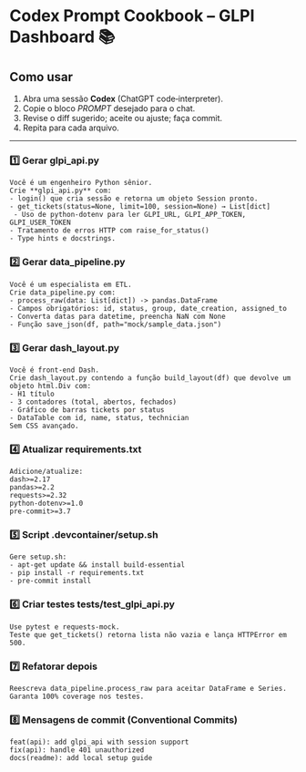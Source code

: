 # Codex Prompt Cookbook – GLPI Dashboard 📚

## Como usar
1. Abra uma sessão **Codex** (ChatGPT code‑interpreter).
2. Copie o bloco *PROMPT* desejado para o chat.
3. Revise o diff sugerido; aceite ou ajuste; faça commit.
4. Repita para cada arquivo.

---

### 1️⃣ Gerar **glpi_api.py**
```
Você é um engenheiro Python sênior.
Crie **glpi_api.py** com:
- login() que cria sessão e retorna um objeto Session pronto.
- get_tickets(status=None, limit=100, session=None) → List[dict]
 - Uso de python‑dotenv para ler GLPI_URL, GLPI_APP_TOKEN, GLPI_USER_TOKEN
- Tratamento de erros HTTP com raise_for_status()
- Type hints e docstrings.
```

### 2️⃣ Gerar **data_pipeline.py**
```
Você é um especialista em ETL.
Crie data_pipeline.py com:
- process_raw(data: List[dict]) -> pandas.DataFrame
- Campos obrigatórios: id, status, group, date_creation, assigned_to
- Converta datas para datetime, preencha NaN com None
- Função save_json(df, path="mock/sample_data.json")
```

### 3️⃣ Gerar **dash_layout.py**
```
Você é front‑end Dash.
Crie dash_layout.py contendo a função build_layout(df) que devolve um objeto html.Div com:
- H1 título
- 3 contadores (total, abertos, fechados)
- Gráfico de barras tickets por status
- DataTable com id, name, status, technician
Sem CSS avançado.
```

### 4️⃣ Atualizar **requirements.txt**
```
Adicione/atualize:
dash>=2.17
pandas>=2.2
requests>=2.32
python-dotenv>=1.0
pre-commit>=3.7
```

### 5️⃣ Script **.devcontainer/setup.sh**
```
Gere setup.sh:
- apt-get update && install build-essential
- pip install -r requirements.txt
- pre-commit install
```

### 6️⃣ Criar testes **tests/test_glpi_api.py**
```
Use pytest e requests-mock.
Teste que get_tickets() retorna lista não vazia e lança HTTPError em 500.
```

### 7️⃣ Refatorar depois
```
Reescreva data_pipeline.process_raw para aceitar DataFrame e Series.
Garanta 100% coverage nos testes.
```

### 8️⃣ Mensagens de commit (Conventional Commits)
```
feat(api): add glpi_api with session support
fix(api): handle 401 unauthorized
docs(readme): add local setup guide
```
